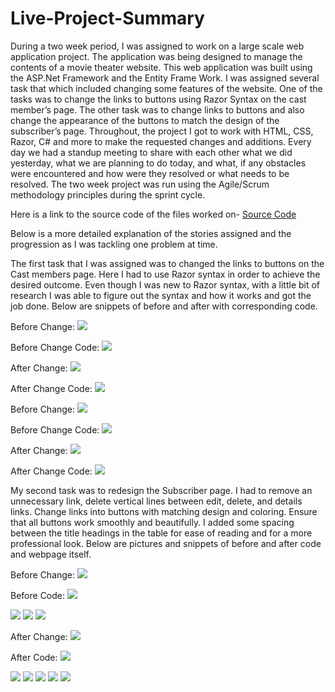 # Live-Project-Summary
During a two week period, I was assigned to work on a large scale web application project. The application was being designed to manage the contents of a movie theater website. This web application was built using the ASP.Net Framework and the Entity Frame Work. I was assigned several task that which included changing some features of the website. One of the tasks was to change the links to buttons using Razor Syntax on the cast member’s page. The other task was to change links to buttons and also change the appearance of the buttons to match the design of the subscriber’s page. Throughout, the project I got to work with HTML, CSS, Razor, C# and more to make the requested changes and additions. Every day we had a standup meeting to share with each other what we did yesterday, what we are planning to do today, and what, if any obstacles were encountered and how were they resolved or what needs to be resolved. The two week project was run using the Agile/Scrum methodology principles during the sprint cycle.

Here is a link to the source code of the files worked on-
[Source Code](https://github.com/Lev1965/Live-Project-Source-Code)

Below is a more detailed explanation of the stories assigned and the progression as I was tackling one problem at time. 

The first task that I was assigned was to changed the links to buttons on the Cast members page. Here I had to use Razor syntax in order to achieve the desired outcome.  Even though I was new to Razor syntax, with a little bit of research I was able to figure out the syntax and how it works and got the job done. Below are snippets of before and after with corresponding code.

Before Change:
<img src="images/p1firstImage.png">

Before Change Code: 
<img src="images/p1secondImage.png">

After Change:
<img src="images/p1thirdImage.png">
 
After Change Code:
<img src="images/p1fourthImage.png">
 
Before Change: 
<img src="images/p1fifthImage.png">

Before Change Code:
<img src="images/p1sixthImage.png">

After Change:
<img src="images/p1seventhImage.png">
 
After Change Code:
<img src="images/p1eighthImage.png">

My second task was to redesign the Subscriber page. I had to remove an unnecessary link, delete vertical lines between edit, delete, and details links. Change links into buttons with matching design and coloring. Ensure that all buttons work smoothly and beautifully. I added some spacing between the title headings in the table for ease of reading and for a more professional look. Below are pictures and snippets of before and after code and webpage itself.

Before Change: 
<img src="images/p2firstImage.png">

Before Code:
<img src="images/p2secondImage.png">
 
<img src="images/p2thirdImage.png">

<img src="images/p2fourthImage.png">

<img src="images/p2fifthImage.png">

After Change:
<img src="images/p2sixthImage.png">

After Code:
<img src="images/p2seventhImage.png">

<img src="images/p2eighthImage.png">

<img src="images/p2ninethImage.png">

<img src="images/p2tenthImage.png">

<img src="images/p2eleventhImage.png">

<img src="images/p2twelvethImage.png">

 
 
 
